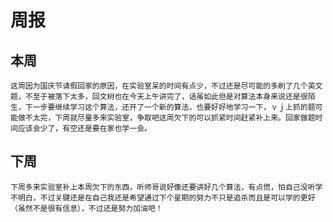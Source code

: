 # 周报 
## 本周
	这周因为国庆节请假回家的原因，在实验室呆的时间有点少，不过还是尽可能的多刷了几个英文题，不至于被落下太多，回文树也在今天上午讲完了，话虽如此但是对算法本身来说还是很陌生，下一步要继续学习这个算法，还开了一个新的算法，也要好好地学习一下，ｖｊ上抓的题可能做不太完，下周就尽量多来实验室，争取吧这周欠下的可以抓紧时间赶紧补上来。回家做题时间应该会少了，有空还是要在家也学一会。
## 下周
	下周多来实验室补上本周欠下的东西，听师哥说好像还要讲好几个算法，有点慌，怕自己没听学不明白，不过关键还是在自己我还是希望通过下个星期的努力不只是追杀而且是可以学的更好（虽然不是很有信息），不过还是努力加油吧！


